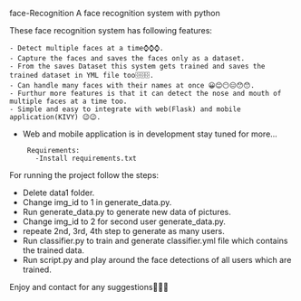 face-Recognition
A face recognition system with python

These face recognition system has following features:

    - Detect multiple faces at a time⌚⌚⌚.
    - Capture the faces and saves the faces only as a dataset.
    - From the saves Dataset this system gets trained and saves the trained dataset in YML file too🗄🗄🗄.
    - Can handle many faces with their names at once 😀😊😶😑😯😯.
    - Furthur more features is that it can detect the nose and mouth of multiple faces at a time too.
    - Simple and easy to integrate with web(Flask) and mobile application(KIVY) 😉😉.

- Web and mobile application is in development stay tuned for more...

       Requirements:
         -Install requirements.txt    

For running the project follow the steps:
-   Delete data1 folder.
-   Change img_id to 1 in generate_data.py.
-   Run generate_data.py to generate new data of pictures.
-   Change img_id to 2 for second user generate_data.py.
-   repeate 2nd, 3rd, 4th step to generate as many users.
-   Run classifier.py to train and generate classifier.yml file which contains the trained data.
-   Run script.py and play around the face detections of all users which are trained.

Enjoy and contact for any suggestions🚀🚀🚀
